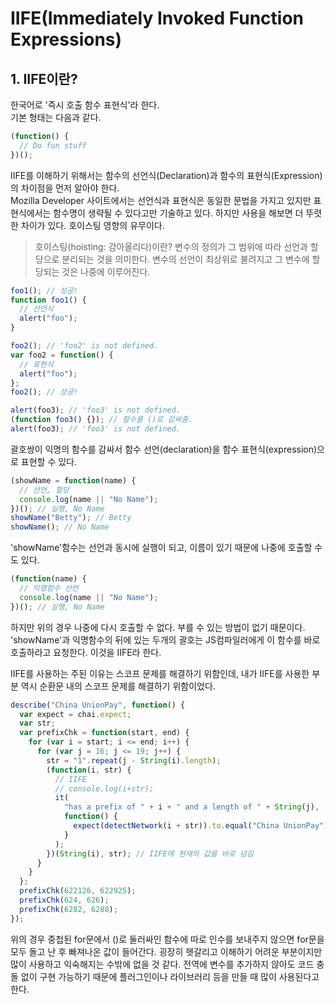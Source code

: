 # IIFE(Immediately Invoked Function Expressions)

## 1. IIFE이란?

한국어로 '즉시 호출 함수 표현식'라 한다. <br>
기본 형태는 다음과 같다.

```javascript
(function() {
  // Do fun stuff
})();
```

IIFE를 이해하기 위해서는 함수의 선언식(Declaration)과 함수의 표현식(Expression)의 차이점을 먼저 알아야 한다.<br>
Mozilla Developer 사이트에서는 선언식과 표현식은 동일한 문법을 가지고 있지만 표현식에서는 함수명이 생략될 수 있다고만 기술하고 있다. 하지만 사용을 해보면 더 뚜렷한 차이가 있다. 호이스팅 영향의 유무이다.

> 호이스팅(hoisting: 감아올리다)이란?
> 변수의 정의가 그 범위에 따라 선언과 할당으로 분리되는 것을 의미한다. 변수의 선언이 최상위로 불려지고 그 변수에 할당되는 것은 나중에 이루어진다.

```javascript
foo1(); // 성공!
function foo1() {
  // 선언식
  alert("foo");
}

foo2(); // 'foo2' is not defined.
var foo2 = function() {
  // 표현식
  alert("foo");
};
foo2(); // 성공!

alert(foo3); // 'foo3' is not defined.
(function foo3() {}); // 함수를 ()로 감싸줌.
alert(foo3); // 'foo3' is not defined.
```

괄호쌍이 익명의 함수를 감싸서 함수 선언(declaration)을 함수 표현식(expression)으로 표현할 수 있다.

```javascript
(showName = function(name) {
  // 선언, 할당
  console.log(name || "No Name");
})(); // 실행, No Name
showName("Betty"); // Betty
showName(); // No Name
```

'showName'함수는 선언과 동시에 실행이 되고, 이름이 있기 때문에 나중에 호출할 수도 있다.

```javascript
(function(name) {
  // 익명함수 선언
  console.log(name || "No Name");
})(); // 실행, No Name
```

하지만 위의 경우 나중에 다시 호출할 수 없다. 부를 수 있는 방법이 없기 때문이다.
'showName'과 익명함수의 뒤에 있는 두개의 괄호는 JS컴파일러에게 이 함수를 바로 호출하라고 요청한다. 이것을 IIFE라 한다.

IIFE를 사용하는 주된 이유는 스코프 문제를 해결하기 위함인데, 내가 IIFE를 사용한 부분 역시 순환문 내의 스코프 문제를 해결하기 위함이었다.

```javascript
describe("China UnionPay", function() {
  var expect = chai.expect;
  var str;
  var prefixChk = function(start, end) {
    for (var i = start; i <= end; i++) {
      for (var j = 16; j <= 19; j++) {
        str = "1".repeat(j - String(i).length);
        (function(i, str) {
          // IIFE
          // console.log(i+str);
          it(
            "has a prefix of " + i + " and a length of " + String(j),
            function() {
              expect(detectNetwork(i + str)).to.equal("China UnionPay");
            }
          );
        })(String(i), str); // IIFE에 현재의 값을 바로 넘김
      }
    }
  };
  prefixChk(622126, 622925);
  prefixChk(624, 626);
  prefixChk(6282, 6288);
});
```

위의 경우 중첩된 for문에서 ()로 둘러싸인 함수에 따로 인수를 보내주지 않으면 for문을 모두 돌고 난 후 빠져나온 값이 들어간다. 굉장히 헷갈리고 이해하기 어려운 부분이지만 많이 사용하고 익숙해지는 수밖에 없을 것 같다.
전역에 변수를 추가하지 않아도 코드 충돌 없이 구현 가능하기 때문에 플러그인이나 라이브러리 등을 만들 때 많이 사용된다고 한다.
